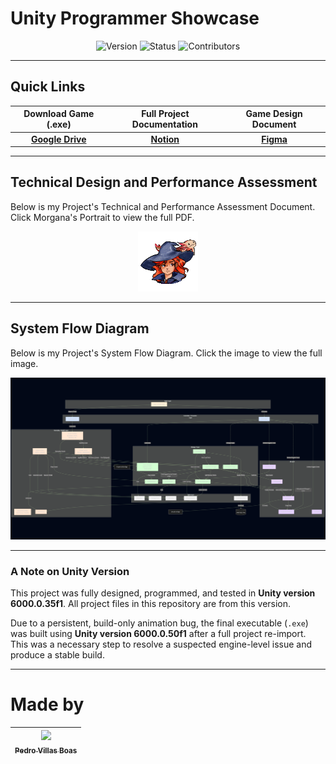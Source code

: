 # Unity Programmer Showcase
<div align="center">

![Version](https://img.shields.io/badge/version-1.0-blue.svg)
![Status](https://img.shields.io/badge/status-released-green.svg)
![Contributors](https://img.shields.io/badge/contributors-1-orange.svg)

</div>

---

## **Quick Links**

<div align="center">
  
| Download Game (.exe) | Full Project Documentation | Game Design Document |
| :---: | :---: | :---: |
| [**Google Drive**](https://drive.google.com/drive/folders/1rnVlsM3jbOc_fjPgHkcyGoyx_zi25sK_?usp=sharing) | [**Notion**](https://www.notion.so/pedrovilasboas/Pedro-Vilas-Boas-Task-Project-250d2b9e22608076b520c2ce116a2960?source=copy_link) | [**Figma**](https://www.figma.com/board/HAntUE7Fd7CFtSUE4XXUw8/Pedro-Vilas-Boas-%7C-Task-Project?node-id=1-2&t=QzqU9XFW5AezdXGC-1) |

</div>

---

## **Technical Design and Performance Assessment**

Below is my Project's Technical and Performance Assessment Document. Click Morgana's Portrait to view the full PDF.

<div align="center">

[![Document](https://github.com/PedroVillasBoas/Unity-Programmer-Showcase/blob/master/Assets/_Project/Art/UI/Dialogue/NPC/Morgana.png)](https://docs.google.com/viewer?url=https://raw.githubusercontent.com/PedroVillasBoas/Unity-Programmer-Showcase/main/PEDROVILASBOAS_Task-Document.pdf)

</div>

---

## **System Flow Diagram**

Below is my Project's System Flow Diagram. Click the image to view the full image.

<div align="center">

[![Document Preview](https://raw.githubusercontent.com/PedroVillasBoas/Unity-Programmer-Showcase/master/PEDROVILASBOAS_TASK-Full-System-Flow-Diagram.png)](https://github.com/PedroVillasBoas/Unity-Programmer-Showcase/blob/master/PEDROVILASBOAS_TASK-Full-System-Flow-Diagram.png)

</div>

---

### **A Note on Unity Version**

This project was fully designed, programmed, and tested in **Unity version 6000.0.35f1**. All project files in this repository are from this version.

Due to a persistent, build-only animation bug, the final executable (`.exe`) was built using **Unity version 6000.0.50f1** after a full project re-import. This was a necessary step to resolve a suspected engine-level issue and produce a stable build.

---

# Made by
| [<img loading="lazy" src="https://avatars.githubusercontent.com/u/47667167?v=4" width=115><br><sub>Pedro Villas Boas</sub>](https://github.com/PedroVillasBoas) |
| :---: |
